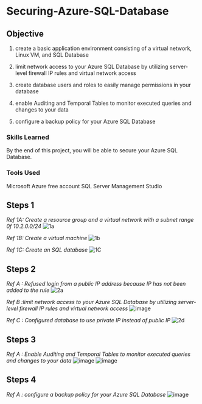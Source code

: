 # Securing-Azure-SQL-Database

## Objective
1. create a basic application environment consisting of a virtual network, Linux VM, and SQL Database

2. limit network access to your Azure SQL Database by utilizing server-level firewall IP rules and virtual network access

3. create database users and roles to easily manage permissions in your database

4. enable Auditing and Temporal Tables to monitor executed queries and changes to your data

5. configure a backup policy for your Azure SQL Database

### Skills Learned
By the end of this project, you will be able to secure your Azure SQL Database.

### Tools Used
Microsoft Azure free account
SQL Server Management Studio

## Steps 1
*Ref 1A: Create a resource group and a virtual network with a subnet range 0f 10.2.0.0/24*
![1a](https://github.com/techcoll/Securing-Azure-SQL-Database/assets/107801057/c2df35bc-7a03-429f-ad7e-90fdb141c0bc)

*Ref 1B: Create a virtual machine*
![1b](https://github.com/techcoll/Securing-Azure-SQL-Database/assets/107801057/a75ac448-1089-436f-a25d-29d107215a34)

*Ref 1C: Create an SQL database*
![1C](https://github.com/techcoll/Securing-Azure-SQL-Database/assets/107801057/7d8a7f14-89fd-412c-bf59-e6adc56f804a)

## Steps 2
*Ref A : Refused login from a public IP address because IP  has not been added to the rule*
![2a](https://github.com/techcoll/Securing-Azure-SQL-Database/assets/107801057/4998f4d9-d32a-4cee-af7c-4f12c1f9b878)

*Ref B :limit network access to your Azure SQL Database by utilizing server-level firewall IP rules and virtual network access*
![image](https://github.com/techcoll/Securing-Azure-SQL-Database/assets/107801057/f941e963-bbca-48d1-9bd5-4585fec96386)

*Ref C : Configured database to use private IP instead of public IP*
![2d](https://github.com/techcoll/Securing-Azure-SQL-Database/assets/107801057/fd674323-b5a8-4b93-810e-2fb3a904ad31)


## Steps 3
*Ref A : Enable Auditing and Temporal Tables to monitor executed queries and changes to your data*
![image](https://github.com/techcoll/Securing-Azure-SQL-Database/assets/107801057/317a26af-aebd-481f-b98f-4a924162904a)
![image](https://github.com/techcoll/Securing-Azure-SQL-Database/assets/107801057/21873e59-95f0-4ee2-9289-1e5c57438adf)

## Steps 4
*Ref A : configure a backup policy for your Azure SQL Database*
![image](https://github.com/techcoll/Securing-Azure-SQL-Database/assets/107801057/817bdeb5-1447-46e3-b042-234a0e6342a0)




